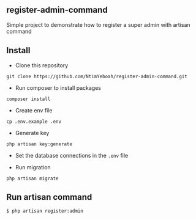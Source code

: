 ## register-admin-command

Simple project to demonstrate how to register a super admin with artisan command

## Install

- Clone this repository

`git clone https://github.com/NtimYeboah/register-admin-command.git`

- Run composer to install packages

`composer install`

- Create env file

`cp .env.example .env`

- Generate key

`php artisan key:generate`

- Set the database connections in the `.env` file

- Run migration

`php artisan migrate`

## Run artisan command

`$ php artisan register:admin`

